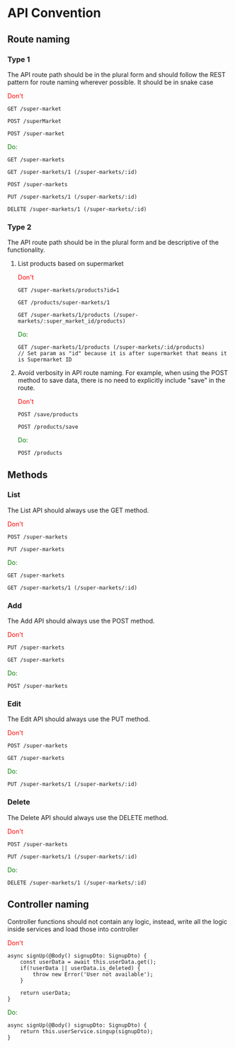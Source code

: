 # API Convention

## Route naming

### Type 1

The API route path should be in the plural form and should follow the REST pattern for route naming wherever possible. It should be in snake case

<span style="color:red">Don't</span>

```
GET /super-market

POST /superMarket

POST /super-market
```

<span style="color:green">Do:</span>

```
GET /super-markets

GET /super-markets/1 (/super-markets/:id)

POST /super-markets

PUT /super-markets/1 (/super-markets/:id)

DELETE /super-markets/1 (/super-markets/:id)
```

### Type 2

The API route path should be in the plural form and be descriptive of the functionality.

1. List products based on supermarket

   <span style="color:red">Don't</span>

   ```
   GET /super-markets/products?id=1

   GET /products/super-markets/1

   GET /super-markets/1/products (/super-markets/:super_market_id/products)
   ```

   <span style="color:green">Do:</span>

   ```
   GET /super-markets/1/products (/super-markets/:id/products)
   // Set param as "id" because it is after supermarket that means it is Supermarket ID
   ```

2. Avoid verbosity in API route naming. For example, when using the POST method to save data, there is no need to explicitly include "save" in the route.

   <span style="color:red">Don't</span>

   ```
   POST /save/products

   POST /products/save
   ```

   <span style="color:green">Do:</span>

   ```
   POST /products
   ```

## Methods

### List

The List API should always use the GET method.

<span style="color:red">Don't</span>

```
POST /super-markets

PUT /super-markets
```

<span style="color:green">Do:</span>

```
GET /super-markets

GET /super-markets/1 (/super-markets/:id)
```

### Add

The Add API should always use the POST method.

<span style="color:red">Don't</span>

```
PUT /super-markets

GET /super-markets
```

<span style="color:green">Do:</span>

```
POST /super-markets
```

### Edit

The Edit API should always use the PUT method.

<span style="color:red">Don't</span>

```
POST /super-markets

GET /super-markets
```

<span style="color:green">Do:</span>

```
PUT /super-markets/1 (/super-markets/:id)
```

### Delete

The Delete API should always use the DELETE method.

<span style="color:red">Don't</span>

```
POST /super-markets

PUT /super-markets/1 (/super-markets/:id)
```

<span style="color:green">Do:</span>

```
DELETE /super-markets/1 (/super-markets/:id)
```

## Controller naming

Controller functions should not contain any logic, instead, write all the logic inside services and load those into controller

<span style="color:red">Don't</span>

```
async signUp(@Body() signupDto: SignupDto) {
    const userData = await this.userData.get();
    if(!userData || userData.is_deleted) {
        throw new Error('User not available');
    }

    return userData;
}
```

<span style="color:green">Do:</span>

```
async signUp(@Body() signupDto: SignupDto) {
    return this.userService.singup(signupDto);
}
```
